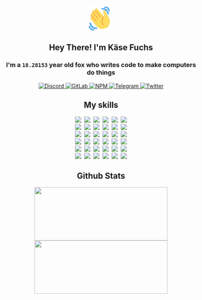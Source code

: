 <div><p align=center><img src=./resources/images/wave.gif width=64px height=64px></p><h2 align=center>Hey There! I'm Käse Fuchs</h2><h3 align=center>I'm a <code>18.28153</code> year old fox who writes code to make computers do things</h3><p align=center><a href=https://discord.com/users/507526681125322772><img alt=Discord src="https://img.shields.io/badge/Discord-5865F2?logo=discord&logoColor=white&style=flat-square#12213bcd5a748f975470034963d06cda"> </a><a href=https://gitlab.com/kasefuchs><img alt=GitLab src="https://img.shields.io/badge/GitLab-330F63?logo=gitlab&logoColor=white&style=flat-square#12213bcd5a748f975470034963d06cda"> </a><a href=https://npmjs.com/~kasefuchs><img alt=NPM src="https://img.shields.io/badge/NPM-CB3837?logo=npm&logoColor=white&style=flat-square#12213bcd5a748f975470034963d06cda"> </a><a href=https://t.me/kasefuchs><img alt=Telegram src="https://img.shields.io/badge/Telegram-2CA5E0?logo=telegram&logoColor=white&style=flat-square#12213bcd5a748f975470034963d06cda"> </a><a href=https://twitter.com/kasefuchs><img alt=Twitter src="https://img.shields.io/badge/Twitter-1DA1F2?logo=twitter&logoColor=white&style=flat-square#12213bcd5a748f975470034963d06cda"></a></p><h2 align=center>My skills</h2><p align=center><a href=https://aws.amazon.com/ ><picture><source srcset="https://skillicons.dev/icons?i=aws&theme=dark#12213bcd5a748f975470034963d06cda" media="(prefers-color-scheme: dark)"><source srcset="https://skillicons.dev/icons?i=aws&theme=light#12213bcd5a748f975470034963d06cda" media="(prefers-color-scheme: light), (prefers-color-scheme: no-preference)"><img src="https://skillicons.dev/icons?i=aws&theme=light#12213bcd5a748f975470034963d06cda"></picture></a>&nbsp;&nbsp;<a href=https://en.wikipedia.org/wiki/Bash_(Unix_shell)><picture><source srcset="https://skillicons.dev/icons?i=bash&theme=dark#12213bcd5a748f975470034963d06cda" media="(prefers-color-scheme: dark)"><source srcset="https://skillicons.dev/icons?i=bash&theme=light#12213bcd5a748f975470034963d06cda" media="(prefers-color-scheme: light), (prefers-color-scheme: no-preference)"><img src="https://skillicons.dev/icons?i=bash&theme=light#12213bcd5a748f975470034963d06cda"></picture></a>&nbsp;&nbsp;<a href=https://discord.com/developers/docs><picture><source srcset="https://skillicons.dev/icons?i=bots&theme=dark#12213bcd5a748f975470034963d06cda" media="(prefers-color-scheme: dark)"><source srcset="https://skillicons.dev/icons?i=bots&theme=light#12213bcd5a748f975470034963d06cda" media="(prefers-color-scheme: light), (prefers-color-scheme: no-preference)"><img src="https://skillicons.dev/icons?i=bots&theme=light#12213bcd5a748f975470034963d06cda"></picture></a>&nbsp;&nbsp;<a href=https://www.cloudflare.com/ ><picture><source srcset="https://skillicons.dev/icons?i=cloudflare&theme=dark#12213bcd5a748f975470034963d06cda" media="(prefers-color-scheme: dark)"><source srcset="https://skillicons.dev/icons?i=cloudflare&theme=light#12213bcd5a748f975470034963d06cda" media="(prefers-color-scheme: light), (prefers-color-scheme: no-preference)"><img src="https://skillicons.dev/icons?i=cloudflare&theme=light#12213bcd5a748f975470034963d06cda"></picture></a>&nbsp;&nbsp;<a href=https://en.wikipedia.org/wiki/CSS><picture><source srcset="https://skillicons.dev/icons?i=css&theme=dark#12213bcd5a748f975470034963d06cda" media="(prefers-color-scheme: dark)"><source srcset="https://skillicons.dev/icons?i=css&theme=light#12213bcd5a748f975470034963d06cda" media="(prefers-color-scheme: light), (prefers-color-scheme: no-preference)"><img src="https://skillicons.dev/icons?i=css&theme=light#12213bcd5a748f975470034963d06cda"></picture></a>&nbsp;&nbsp;<a href=https://www.docker.com/ ><picture><source srcset="https://skillicons.dev/icons?i=docker&theme=dark#12213bcd5a748f975470034963d06cda" media="(prefers-color-scheme: dark)"><source srcset="https://skillicons.dev/icons?i=docker&theme=light#12213bcd5a748f975470034963d06cda" media="(prefers-color-scheme: light), (prefers-color-scheme: no-preference)"><img src="https://skillicons.dev/icons?i=docker&theme=light#12213bcd5a748f975470034963d06cda"></picture></a><br><a href=https://www.electronjs.org/ ><picture><source srcset="https://skillicons.dev/icons?i=electron&theme=dark#12213bcd5a748f975470034963d06cda" media="(prefers-color-scheme: dark)"><source srcset="https://skillicons.dev/icons?i=electron&theme=light#12213bcd5a748f975470034963d06cda" media="(prefers-color-scheme: light), (prefers-color-scheme: no-preference)"><img src="https://skillicons.dev/icons?i=electron&theme=light#12213bcd5a748f975470034963d06cda"></picture></a>&nbsp;&nbsp;<a href=https://expressjs.com/ ><picture><source srcset="https://skillicons.dev/icons?i=express&theme=dark#12213bcd5a748f975470034963d06cda" media="(prefers-color-scheme: dark)"><source srcset="https://skillicons.dev/icons?i=express&theme=light#12213bcd5a748f975470034963d06cda" media="(prefers-color-scheme: light), (prefers-color-scheme: no-preference)"><img src="https://skillicons.dev/icons?i=express&theme=light#12213bcd5a748f975470034963d06cda"></picture></a>&nbsp;&nbsp;<a href=https://www.figma.com/ ><picture><source srcset="https://skillicons.dev/icons?i=figma&theme=dark#12213bcd5a748f975470034963d06cda" media="(prefers-color-scheme: dark)"><source srcset="https://skillicons.dev/icons?i=figma&theme=light#12213bcd5a748f975470034963d06cda" media="(prefers-color-scheme: light), (prefers-color-scheme: no-preference)"><img src="https://skillicons.dev/icons?i=figma&theme=light#12213bcd5a748f975470034963d06cda"></picture></a>&nbsp;&nbsp;<a href=https://firebase.google.com/ ><picture><source srcset="https://skillicons.dev/icons?i=firebase&theme=dark#12213bcd5a748f975470034963d06cda" media="(prefers-color-scheme: dark)"><source srcset="https://skillicons.dev/icons?i=firebase&theme=light#12213bcd5a748f975470034963d06cda" media="(prefers-color-scheme: light), (prefers-color-scheme: no-preference)"><img src="https://skillicons.dev/icons?i=firebase&theme=light#12213bcd5a748f975470034963d06cda"></picture></a>&nbsp;&nbsp;<a href=https://flask.palletsprojects.com/ ><picture><source srcset="https://skillicons.dev/icons?i=flask&theme=dark#12213bcd5a748f975470034963d06cda" media="(prefers-color-scheme: dark)"><source srcset="https://skillicons.dev/icons?i=flask&theme=light#12213bcd5a748f975470034963d06cda" media="(prefers-color-scheme: light), (prefers-color-scheme: no-preference)"><img src="https://skillicons.dev/icons?i=flask&theme=light#12213bcd5a748f975470034963d06cda"></picture></a>&nbsp;&nbsp;<a href=https://cloud.google.com/ ><picture><source srcset="https://skillicons.dev/icons?i=gcp&theme=dark#12213bcd5a748f975470034963d06cda" media="(prefers-color-scheme: dark)"><source srcset="https://skillicons.dev/icons?i=gcp&theme=light#12213bcd5a748f975470034963d06cda" media="(prefers-color-scheme: light), (prefers-color-scheme: no-preference)"><img src="https://skillicons.dev/icons?i=gcp&theme=light#12213bcd5a748f975470034963d06cda"></picture></a><br><a href=https://git-scm.com/ ><picture><source srcset="https://skillicons.dev/icons?i=git&theme=dark#12213bcd5a748f975470034963d06cda" media="(prefers-color-scheme: dark)"><source srcset="https://skillicons.dev/icons?i=git&theme=light#12213bcd5a748f975470034963d06cda" media="(prefers-color-scheme: light), (prefers-color-scheme: no-preference)"><img src="https://skillicons.dev/icons?i=git&theme=light#12213bcd5a748f975470034963d06cda"></picture></a>&nbsp;&nbsp;<a href=https://github.com/ ><picture><source srcset="https://skillicons.dev/icons?i=github&theme=dark#12213bcd5a748f975470034963d06cda" media="(prefers-color-scheme: dark)"><source srcset="https://skillicons.dev/icons?i=github&theme=light#12213bcd5a748f975470034963d06cda" media="(prefers-color-scheme: light), (prefers-color-scheme: no-preference)"><img src="https://skillicons.dev/icons?i=github&theme=light#12213bcd5a748f975470034963d06cda"></picture></a>&nbsp;&nbsp;<a href=https://gitlab.com/ ><picture><source srcset="https://skillicons.dev/icons?i=gitlab&theme=dark#12213bcd5a748f975470034963d06cda" media="(prefers-color-scheme: dark)"><source srcset="https://skillicons.dev/icons?i=gitlab&theme=light#12213bcd5a748f975470034963d06cda" media="(prefers-color-scheme: light), (prefers-color-scheme: no-preference)"><img src="https://skillicons.dev/icons?i=gitlab&theme=light#12213bcd5a748f975470034963d06cda"></picture></a>&nbsp;&nbsp;<a href=https://www.heroku.com/ ><picture><source srcset="https://skillicons.dev/icons?i=heroku&theme=dark#12213bcd5a748f975470034963d06cda" media="(prefers-color-scheme: dark)"><source srcset="https://skillicons.dev/icons?i=heroku&theme=light#12213bcd5a748f975470034963d06cda" media="(prefers-color-scheme: light), (prefers-color-scheme: no-preference)"><img src="https://skillicons.dev/icons?i=heroku&theme=light#12213bcd5a748f975470034963d06cda"></picture></a>&nbsp;&nbsp;<a href=https://en.wikipedia.org/wiki/HTML><picture><source srcset="https://skillicons.dev/icons?i=html&theme=dark#12213bcd5a748f975470034963d06cda" media="(prefers-color-scheme: dark)"><source srcset="https://skillicons.dev/icons?i=html&theme=light#12213bcd5a748f975470034963d06cda" media="(prefers-color-scheme: light), (prefers-color-scheme: no-preference)"><img src="https://skillicons.dev/icons?i=html&theme=light#12213bcd5a748f975470034963d06cda"></picture></a>&nbsp;&nbsp;<a href=https://en.wikipedia.org/wiki/JavaScript><picture><source srcset="https://skillicons.dev/icons?i=js&theme=dark#12213bcd5a748f975470034963d06cda" media="(prefers-color-scheme: dark)"><source srcset="https://skillicons.dev/icons?i=js&theme=light#12213bcd5a748f975470034963d06cda" media="(prefers-color-scheme: light), (prefers-color-scheme: no-preference)"><img src="https://skillicons.dev/icons?i=js&theme=light#12213bcd5a748f975470034963d06cda"></picture></a><br><a href=https://en.wikipedia.org/wiki/Linux><picture><source srcset="https://skillicons.dev/icons?i=linux&theme=dark#12213bcd5a748f975470034963d06cda" media="(prefers-color-scheme: dark)"><source srcset="https://skillicons.dev/icons?i=linux&theme=light#12213bcd5a748f975470034963d06cda" media="(prefers-color-scheme: light), (prefers-color-scheme: no-preference)"><img src="https://skillicons.dev/icons?i=linux&theme=light#12213bcd5a748f975470034963d06cda"></picture></a>&nbsp;&nbsp;<a href=https://mui.com/ ><picture><source srcset="https://skillicons.dev/icons?i=materialui&theme=dark#12213bcd5a748f975470034963d06cda" media="(prefers-color-scheme: dark)"><source srcset="https://skillicons.dev/icons?i=materialui&theme=light#12213bcd5a748f975470034963d06cda" media="(prefers-color-scheme: light), (prefers-color-scheme: no-preference)"><img src="https://skillicons.dev/icons?i=materialui&theme=light#12213bcd5a748f975470034963d06cda"></picture></a>&nbsp;&nbsp;<a href=https://en.wikipedia.org/wiki/Markdown><picture><source srcset="https://skillicons.dev/icons?i=md&theme=dark#12213bcd5a748f975470034963d06cda" media="(prefers-color-scheme: dark)"><source srcset="https://skillicons.dev/icons?i=md&theme=light#12213bcd5a748f975470034963d06cda" media="(prefers-color-scheme: light), (prefers-color-scheme: no-preference)"><img src="https://skillicons.dev/icons?i=md&theme=light#12213bcd5a748f975470034963d06cda"></picture></a>&nbsp;&nbsp;<a href=https://www.mongodb.com/ ><picture><source srcset="https://skillicons.dev/icons?i=mongodb&theme=dark#12213bcd5a748f975470034963d06cda" media="(prefers-color-scheme: dark)"><source srcset="https://skillicons.dev/icons?i=mongodb&theme=light#12213bcd5a748f975470034963d06cda" media="(prefers-color-scheme: light), (prefers-color-scheme: no-preference)"><img src="https://skillicons.dev/icons?i=mongodb&theme=light#12213bcd5a748f975470034963d06cda"></picture></a>&nbsp;&nbsp;<a href=https://www.mysql.com/ ><picture><source srcset="https://skillicons.dev/icons?i=mysql&theme=dark#12213bcd5a748f975470034963d06cda" media="(prefers-color-scheme: dark)"><source srcset="https://skillicons.dev/icons?i=mysql&theme=light#12213bcd5a748f975470034963d06cda" media="(prefers-color-scheme: light), (prefers-color-scheme: no-preference)"><img src="https://skillicons.dev/icons?i=mysql&theme=light#12213bcd5a748f975470034963d06cda"></picture></a>&nbsp;&nbsp;<a href=https://nextjs.org/ ><picture><source srcset="https://skillicons.dev/icons?i=nextjs&theme=dark#12213bcd5a748f975470034963d06cda" media="(prefers-color-scheme: dark)"><source srcset="https://skillicons.dev/icons?i=nextjs&theme=light#12213bcd5a748f975470034963d06cda" media="(prefers-color-scheme: light), (prefers-color-scheme: no-preference)"><img src="https://skillicons.dev/icons?i=nextjs&theme=light#12213bcd5a748f975470034963d06cda"></picture></a><br><a href=https://nodejs.org/en/ ><picture><source srcset="https://skillicons.dev/icons?i=nodejs&theme=dark#12213bcd5a748f975470034963d06cda" media="(prefers-color-scheme: dark)"><source srcset="https://skillicons.dev/icons?i=nodejs&theme=light#12213bcd5a748f975470034963d06cda" media="(prefers-color-scheme: light), (prefers-color-scheme: no-preference)"><img src="https://skillicons.dev/icons?i=nodejs&theme=light#12213bcd5a748f975470034963d06cda"></picture></a>&nbsp;&nbsp;<a href=https://www.postgresql.org/ ><picture><source srcset="https://skillicons.dev/icons?i=postgres&theme=dark#12213bcd5a748f975470034963d06cda" media="(prefers-color-scheme: dark)"><source srcset="https://skillicons.dev/icons?i=postgres&theme=light#12213bcd5a748f975470034963d06cda" media="(prefers-color-scheme: light), (prefers-color-scheme: no-preference)"><img src="https://skillicons.dev/icons?i=postgres&theme=light#12213bcd5a748f975470034963d06cda"></picture></a>&nbsp;&nbsp;<a href=https://learn.microsoft.com/en-us/powershell/ ><picture><source srcset="https://skillicons.dev/icons?i=powershell&theme=dark#12213bcd5a748f975470034963d06cda" media="(prefers-color-scheme: dark)"><source srcset="https://skillicons.dev/icons?i=powershell&theme=light#12213bcd5a748f975470034963d06cda" media="(prefers-color-scheme: light), (prefers-color-scheme: no-preference)"><img src="https://skillicons.dev/icons?i=powershell&theme=light#12213bcd5a748f975470034963d06cda"></picture></a>&nbsp;&nbsp;<a href=https://www.python.org/ ><picture><source srcset="https://skillicons.dev/icons?i=py&theme=dark#12213bcd5a748f975470034963d06cda" media="(prefers-color-scheme: dark)"><source srcset="https://skillicons.dev/icons?i=py&theme=light#12213bcd5a748f975470034963d06cda" media="(prefers-color-scheme: light), (prefers-color-scheme: no-preference)"><img src="https://skillicons.dev/icons?i=py&theme=light#12213bcd5a748f975470034963d06cda"></picture></a>&nbsp;&nbsp;<a href=https://www.raspberrypi.org/ ><picture><source srcset="https://skillicons.dev/icons?i=raspberrypi&theme=dark#12213bcd5a748f975470034963d06cda" media="(prefers-color-scheme: dark)"><source srcset="https://skillicons.dev/icons?i=raspberrypi&theme=light#12213bcd5a748f975470034963d06cda" media="(prefers-color-scheme: light), (prefers-color-scheme: no-preference)"><img src="https://skillicons.dev/icons?i=raspberrypi&theme=light#12213bcd5a748f975470034963d06cda"></picture></a>&nbsp;&nbsp;<a href=https://reactjs.org/ ><picture><source srcset="https://skillicons.dev/icons?i=react&theme=dark#12213bcd5a748f975470034963d06cda" media="(prefers-color-scheme: dark)"><source srcset="https://skillicons.dev/icons?i=react&theme=light#12213bcd5a748f975470034963d06cda" media="(prefers-color-scheme: light), (prefers-color-scheme: no-preference)"><img src="https://skillicons.dev/icons?i=react&theme=light#12213bcd5a748f975470034963d06cda"></picture></a><br><a href=https://redux.js.org/ ><picture><source srcset="https://skillicons.dev/icons?i=redux&theme=dark#12213bcd5a748f975470034963d06cda" media="(prefers-color-scheme: dark)"><source srcset="https://skillicons.dev/icons?i=redux&theme=light#12213bcd5a748f975470034963d06cda" media="(prefers-color-scheme: light), (prefers-color-scheme: no-preference)"><img src="https://skillicons.dev/icons?i=redux&theme=light#12213bcd5a748f975470034963d06cda"></picture></a>&nbsp;&nbsp;<a href=https://en.wikipedia.org/wiki/Regular_expression><picture><source srcset="https://skillicons.dev/icons?i=regex&theme=dark#12213bcd5a748f975470034963d06cda" media="(prefers-color-scheme: dark)"><source srcset="https://skillicons.dev/icons?i=regex&theme=light#12213bcd5a748f975470034963d06cda" media="(prefers-color-scheme: light), (prefers-color-scheme: no-preference)"><img src="https://skillicons.dev/icons?i=regex&theme=light#12213bcd5a748f975470034963d06cda"></picture></a>&nbsp;&nbsp;<a href=https://en.wikipedia.org/wiki/Sass_(stylesheet_language)><picture><source srcset="https://skillicons.dev/icons?i=sass&theme=dark#12213bcd5a748f975470034963d06cda" media="(prefers-color-scheme: dark)"><source srcset="https://skillicons.dev/icons?i=sass&theme=light#12213bcd5a748f975470034963d06cda" media="(prefers-color-scheme: light), (prefers-color-scheme: no-preference)"><img src="https://skillicons.dev/icons?i=sass&theme=light#12213bcd5a748f975470034963d06cda"></picture></a>&nbsp;&nbsp;<a href=https://www.typescriptlang.org/ ><picture><source srcset="https://skillicons.dev/icons?i=ts&theme=dark#12213bcd5a748f975470034963d06cda" media="(prefers-color-scheme: dark)"><source srcset="https://skillicons.dev/icons?i=ts&theme=light#12213bcd5a748f975470034963d06cda" media="(prefers-color-scheme: light), (prefers-color-scheme: no-preference)"><img src="https://skillicons.dev/icons?i=ts&theme=light#12213bcd5a748f975470034963d06cda"></picture></a>&nbsp;&nbsp;<a href=https://unity.com/ ><picture><source srcset="https://skillicons.dev/icons?i=unity&theme=dark#12213bcd5a748f975470034963d06cda" media="(prefers-color-scheme: dark)"><source srcset="https://skillicons.dev/icons?i=unity&theme=light#12213bcd5a748f975470034963d06cda" media="(prefers-color-scheme: light), (prefers-color-scheme: no-preference)"><img src="https://skillicons.dev/icons?i=unity&theme=light#12213bcd5a748f975470034963d06cda"></picture></a>&nbsp;&nbsp;<a href=https://workers.cloudflare.com/ ><picture><source srcset="https://skillicons.dev/icons?i=workers&theme=dark#12213bcd5a748f975470034963d06cda" media="(prefers-color-scheme: dark)"><source srcset="https://skillicons.dev/icons?i=workers&theme=light#12213bcd5a748f975470034963d06cda" media="(prefers-color-scheme: light), (prefers-color-scheme: no-preference)"><img src="https://skillicons.dev/icons?i=workers&theme=light#12213bcd5a748f975470034963d06cda"></picture></a><br></p><h2 align=center>Github Stats</h2><p align=center><picture><source srcset="https://github-readme-stats-kasefuchs.vercel.app/api/?count_private=true&hide_border=true&hide_rank=true&line_height=20&hide_title=true&username=Kasefuchs&theme=dark#12213bcd5a748f975470034963d06cda" media="(prefers-color-scheme: dark)"><source srcset="https://github-readme-stats-kasefuchs.vercel.app/api/?count_private=true&hide_border=true&hide_rank=true&line_height=20&hide_title=true&username=Kasefuchs&theme=light#12213bcd5a748f975470034963d06cda" media="(prefers-color-scheme: light), (prefers-color-scheme: no-preference)"><img align=middle width=350 height=140 src="https://github-readme-stats-kasefuchs.vercel.app/api/?count_private=true&hide_border=true&hide_rank=true&line_height=20&hide_title=true&username=Kasefuchs&theme=light#12213bcd5a748f975470034963d06cda"></picture><picture><source srcset="https://github-readme-stats-kasefuchs.vercel.app/api/top-langs/?count_private=true&hide_border=true&layout=compact&username=Kasefuchs&theme=dark#12213bcd5a748f975470034963d06cda" media="(prefers-color-scheme: dark)"><source srcset="https://github-readme-stats-kasefuchs.vercel.app/api/top-langs/?count_private=true&hide_border=true&layout=compact&username=Kasefuchs&theme=light#12213bcd5a748f975470034963d06cda" media="(prefers-color-scheme: light), (prefers-color-scheme: no-preference)"><img align=middle width=350 height=140 src="https://github-readme-stats-kasefuchs.vercel.app/api/top-langs/?count_private=true&hide_border=true&layout=compact&username=Kasefuchs&theme=light#12213bcd5a748f975470034963d06cda"></picture></p><img src="https://hit.yhype.me/github/profile?user_id=64592097#12213bcd5a748f975470034963d06cda" alt=""></div>